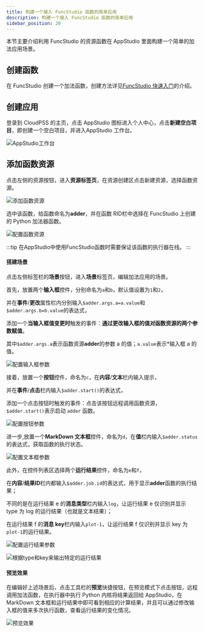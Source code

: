 ```yaml
---
title: 构建一个接入 FuncStudio 函数的简单应用
description: 构建一个接入 FuncStudio 函数的简单应用
sidebar_position: 20
---
```



本节主要介绍利用 FuncStudio 的资源函数在 AppStudio 里面构建一个简单的加法应用场景。

## 创建函数

在 FuncStudio 创建一个加法函数，创建方法详见[FuncStudio 快速入门](../../../funcstudio/guide/local/python/index.md)的介绍。

## 创建应用

登录到 CloudPSS 的主页，点击 AppStudio 图标进入个人中心，点击**新建空白项目**，即创建一个空白项目，并进入AppStudio 工作台。

![AppStudio工作台](./AppStudio工作台.png "AppStudio工作台")

## 添加函数资源

点击左侧的资源按钮，进入**资源标签页**，在资源创建区点击新建资源，选择函数资源。

![添加函数资源](./添加函数资源.png "添加函数资源")

选中该函数，给函数命名为**adder**，并在函数 RID栏中选择在 FuncStudio 上创建的 Python 加法器函数。

![配置函数资源](./配置函数资源.png "配置函数资源")

:::tip
在AppStudio中使用FuncStudio函数时需要保证该函数的执行器在线。
:::

#### 搭建场景

点击左侧标签栏的**场景**按钮，进入**场景**标签页，编辑加法应用的场景。

首先，放置两个**输入框**控件，分别命名为`a`和`b`，默认值设置为`1`和`2`，

并在**事件**/**更改**属性栏内分别输入`$adder.args.a=a.value`和`$adder.args.b=b.value`的表达式，

添加一个**当输入框值变更时**触发的事件：**通过更改输入框的值对函数资源的两个参数赋值**。

其中`$adder.args.a`表示函数资源**adder**的参数 a 的值；`a.value`表示*输入框 a 的值。

![配置输入框参数](./配置输入框参数.png "配置输入框参数")

接着，放置一个**按钮**控件，命名为`c`，在**内容**/**文本**栏内输入提示，

并在**事件**/**点击**栏内输入`$adder.start()`的表达式，

添加一个点击按钮时触发的事件：点击该按钮远程调用函数资源，`$adder.start()`表示启动 `adder` 函数。

![配置按钮参数](./配置按钮参数4.png "配置按钮参数")

进一步,放置一个**MarkDown 文本框**控件，命名为`d`，在**值**栏内输入`$adder.status`的表达式，获取函数的执行状态。

![配置文本框参数](./配置文本框参数4.png "配置文本框参数")

此外，在控件列表区选择两个**运行结果**控件，命名为`e`和`f`，

在**内容**/**结果ID**栏内都输入`$adder.job.id`的表达式，用于显示**adder**函数的执行结果；

不同的是在运行结果 e 的**消息类型**栏内输入`log`，让运行结果 e 仅识别并显示 type 为 log 的运行结果（也就是文本结果）；

在运行结果 f 的**消息 key**栏内输入`plot-1`，让运行结果 f 仅识别并显示 key 为`plot-1`的运行结果。

![配置运行结果参数](./1.png)

![根据type和key来输出特定的运行结果](./2.png)

#### 预览效果

在编辑好上述场景后，点击工具栏的**预览**快捷按钮，在预览模式下点击按钮，远程调用加法函数，在执行器中执行 Python 内核将结果返回给 AppStudio，在 MarkDown 文本框和运行结果中即可看到相应的计算结果，并且可以通过修改输入框的值来多次执行函数，查看运行结果的变化情况。

![预览效果](./预览效果4.png "预览效果")

